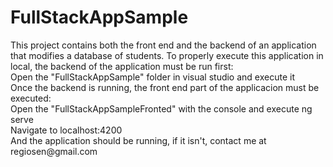 # FullStackAppSample
<div>This project contains both the front end and the backend of an application that modifies a database of students.
To properly execute this application in local, the backend of the application must be run first:</div>
<div>Open the "FullStackAppSample" folder in visual studio and execute it</div>
Once the backend is running, the front end part of the applicacion must be executed:
<div> Open the "FullStackAppSampleFronted" with the console and execute ng serve</div>
<div> Navigate to localhost:4200 </div>
<div>And the application should be running, if it isn't, contact me at regiosen@gmail.com</div>
